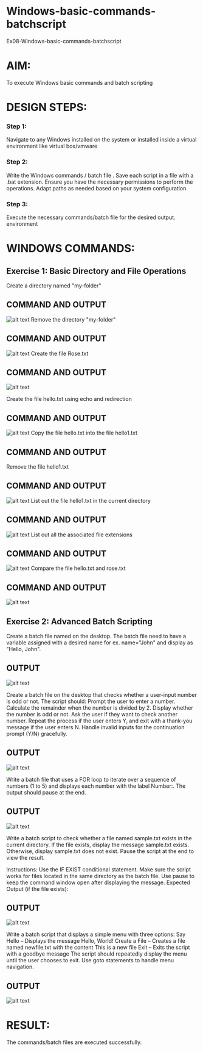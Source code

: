 # Windows-basic-commands-batchscript
Ex08-Windows-basic-commands-batchscript

# AIM:
To execute Windows basic commands and batch scripting

# DESIGN STEPS:

### Step 1:

Navigate to any Windows  installed on the system or installed inside a virtual environment like virtual box/vmware 

### Step 2:

Write the Windows commands / batch file . Save each script in a file with a .bat extension. Ensure you have the necessary permissions to perform the operations. Adapt paths as needed based on your system configuration.
### Step 3:

Execute the necessary commands/batch file for the desired output. 
environment



# WINDOWS COMMANDS:
## Exercise 1: Basic Directory and File Operations
Create a directory named "my-folder"

## COMMAND AND OUTPUT
![alt text](01.png)
Remove the directory "my-folder"

## COMMAND AND OUTPUT

![alt text](img/02.png)
Create the file Rose.txt

## COMMAND AND OUTPUT
![alt text](03.png)

Create the file hello.txt using echo and redirection

## COMMAND AND OUTPUT
![alt text](04.png)
Copy the file hello.txt into the file hello1.txt

## COMMAND AND OUTPUT

Remove the file hello1.txt

## COMMAND AND OUTPUT
![alt text](img/06.png)
List out the file hello1.txt in the current directory

## COMMAND AND OUTPUT
![alt text](img/05.png)
List out all the associated file extensions 

## COMMAND AND OUTPUT

![alt text](img/06.png)
Compare the file hello.txt and rose.txt

## COMMAND AND OUTPUT
![alt text](08.png)
## Exercise 2: Advanced Batch Scripting
Create a batch file named on the desktop. The batch file need to have a variable assigned with a desired name for ex. name="John" and display as "Hello, John".





## OUTPUT
![alt text](<Screenshot 2025-10-24 215042.png>)


Create a batch file  on the desktop that checks whether a user-input number is odd or not. The script should:
Prompt the user to enter a number.
Calculate the remainder when the number is divided by 2.
Display whether the number is odd or not.
Ask the user if they want to check another number.
Repeat the process if the user enters Y, and exit with a thank-you message if the user enters N.
Handle invalid inputs for the continuation prompt (Y/N) gracefully.



## OUTPUT

![alt text](<Screenshot 2025-10-24 215318.png>)


Write a batch file that uses a FOR loop to iterate over a sequence of numbers (1 to 5) and displays each number with the label Number:. The output should pause at the end.




## OUTPUT

![alt text](<Screenshot 2025-10-24 215623.png>)


Write a batch script to check whether a file named sample.txt exists in the current directory. If the file exists, display the message sample.txt exists. Otherwise, display sample.txt does not exist. Pause the script at the end to view the result.

Instructions:
Use the IF EXIST conditional statement.
Make sure the script works for files located in the same directory as the batch file.
Use pause to keep the command window open after displaying the message.
Expected Output (if the file exists):

## OUTPUT
![alt text](<Screenshot 2025-10-24 220504.png>)

Write a batch script that displays a simple menu with three options:
Say Hello – Displays the message Hello, World!
Create a File – Creates a file named newfile.txt with the content This is a new file
Exit – Exits the script with a goodbye message
The script should repeatedly display the menu until the user chooses to exit. Use goto statements to handle menu navigation.


## OUTPUT


![alt text](<Screenshot 2025-10-24 220813.png>)
# RESULT:
The commands/batch files are executed successfully.

